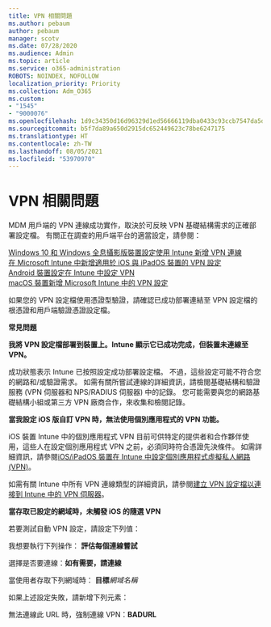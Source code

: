 ```yaml
---
title: VPN 相關問題
ms.author: pebaum
author: pebaum
manager: scotv
ms.date: 07/28/2020
ms.audience: Admin
ms.topic: article
ms.service: o365-administration
ROBOTS: NOINDEX, NOFOLLOW
localization_priority: Priority
ms.collection: Adm_O365
ms.custom:
- "1545"
- "9000076"
ms.openlocfilehash: 1d9c34350d16d96329d1ed56666119dba0433c93ccb7547da5dba4894531e1b4
ms.sourcegitcommit: b5f7da89a650d2915dc652449623c78be6247175
ms.translationtype: HT
ms.contentlocale: zh-TW
ms.lasthandoff: 08/05/2021
ms.locfileid: "53970970"
---
```

# <a name="vpn-related-issues"></a>VPN 相關問題

MDM 用戶端的 VPN 連線成功實作，取決於可反映 VPN 基礎結構需求的正確部署設定檔。 有關正在調查的用戶端平台的適當設定，請參閱： 

[Windows 10 和 Windows 全息攝影版裝置設定使用 Intune 新增 VPN 連線](https://docs.microsoft.com/intune/vpn-settings-windows-10)  
[在 Microsoft Intune 中新增適用於 iOS 與 iPadOS 裝置的 VPN 設定](https://docs.microsoft.com/intune/vpn-settings-ios)  
[Android 裝置設定在 Intune 中設定 VPN ](https://docs.microsoft.com/intune/vpn-settings-android)  
[macOS 裝置新增 Microsoft Intune 中的 VPN 設定](https://docs.microsoft.com/mem/intune/configuration/vpn-settings-macos)

如果您的 VPN 設定檔使用憑證型驗證，請確認已成功部署連結至 VPN 設定檔的根憑證和用戶端驗證憑證設定檔。

**常見問題**

**我將 VPN 設定檔部署到裝置上。Intune 顯示它已成功完成，但裝置未連線至 VPN。**

成功狀態表示 Intune 已按照設定成功部署設定檔。 不過，這些設定可能不符合您的網路和/或驗證需求。 如需有關所嘗試連線的詳細資訊，請檢閱基礎結構和驗證服務 (VPN 伺服器和 NPS/RADIUS 伺服器) 中的記錄。 您可能需要與您的網路基礎結構小組或第三方 VPN 廠商合作，來收集和檢閱記錄。

**當我設定 iOS 版自訂 VPN 時，無法使用個別應用程式的 VPN 功能。**

iOS 裝置 Intune 中的個別應用程式 VPN 目前可供特定的提供者和合作夥伴使用，這些人在設定個別應用程式 VPN 之前，必須同時符合憑證先決條件。 如需詳細資訊，請參閱[iOS/iPadOS 裝置在 Intune 中設定個別應用程式虛擬私人網路 (VPN)](https://docs.microsoft.com/intune/vpn-setting-configure-per-app)。 

如需有關 Intune 中所有 VPN 連線類型的詳細資訊，請參閱[建立 VPN 設定檔以連接到 Intune 中的 VPN 伺服器](https://docs.microsoft.com/intune/vpn-settings-configure)。  

**當存取已設定的網域時，未觸發 iOS 的隨選 VPN**

若要測試自動 VPN 設定，請設定下列值：

我想要執行下列操作： **評估每個連線嘗試** 

選擇是否要連線：**如有需要，請連線**

當使用者存取下列網域時： **目標***網域名稱*

如果上述設定失敗，請新增下列元素：

無法連線此 URL 時，強制連線 VPN：**BADURL**